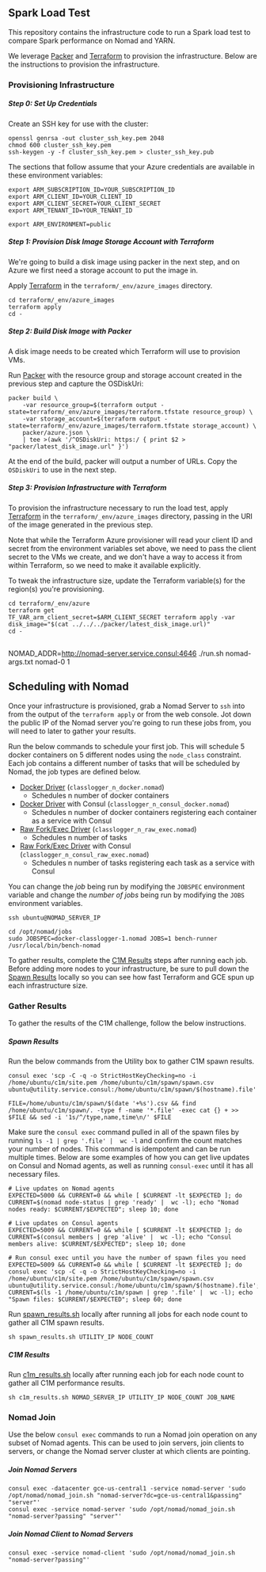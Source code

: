 ## Spark Load Test

This repository contains the infrastructure code to run a Spark load test to compare Spark performance on Nomad and YARN.

We leverage [Packer](https://www.packer.io/) and [Terraform](https://www.terraform.io/) to provision the infrastructure. Below are the instructions to provision the infrastructure.


### Provisioning Infrastructure

##### Step 0: Set Up Credentials

Create an SSH key for use with the cluster:

```
openssl genrsa -out cluster_ssh_key.pem 2048
chmod 600 cluster_ssh_key.pem
ssh-keygen -y -f cluster_ssh_key.pem > cluster_ssh_key.pub
```

The sections that follow assume that your Azure credentials are available in these environment variables:

```
export ARM_SUBSCRIPTION_ID=YOUR_SUBSCRIPTION_ID
export ARM_CLIENT_ID=YOUR_CLIENT_ID
export ARM_CLIENT_SECRET=YOUR_CLIENT_SECRET
export ARM_TENANT_ID=YOUR_TENANT_ID

export ARM_ENVIRONMENT=public
```

##### Step 1: Provision Disk Image Storage Account with Terraform

We're going to build a disk image using packer in the next step, and on Azure we first need a storage account to put the image in.

Apply [Terraform](https://www.terraform.io/) in the `terraform/_env/azure_images` directory.

```
cd terraform/_env/azure_images
terraform apply
cd -
```

##### Step 2: Build Disk Image with Packer

A disk image needs to be created which Terraform will use to provision VMs.

Run [Packer](https://www.packer.io/) with the resource group and storage account created in the previous step
and capture the OSDiskUri:

```
packer build \
    -var resource_group=$(terraform output -state=terraform/_env/azure_images/terraform.tfstate resource_group) \
    -var storage_account=$(terraform output -state=terraform/_env/azure_images/terraform.tfstate storage_account) \
    packer/azure.json \
    | tee >(awk '/^OSDiskUri: https:/ { print $2 > "packer/latest_disk_image.url" }')
```

At the end of the build, packer will output a number of URLs.
Copy the `OSDiskUri` to use in the next step.


##### Step 3: Provision Infrastructure with Terraform

To provision the infrastructure necessary to run the load test,
apply [Terraform](https://www.terraform.io/) in the `terraform/_env/azure_images` directory,
passing in the URI of the image generated in the previous step.

Note that while the Terraform Azure provisioner will read your client ID and secret from the environment variables set above,
we need to pass the client secret to the VMs we create, and we don't have a way to access it from within Terraform,
so we need to make it available explicitly.

To tweak the infrastructure size, update the Terraform variable(s) for the region(s) you're provisioning.

```
cd terraform/_env/azure
terraform get
TF_VAR_arm_client_secret=$ARM_CLIENT_SECRET terraform apply -var disk_image="$(cat ../../../packer/latest_disk_image.url)"
cd -
```

##

NOMAD_ADDR=http://nomad-server.service.consul:4646 ./run.sh nomad-args.txt nomad-0 1


## Scheduling with Nomad

Once your infrastructure is provisioned, grab a Nomad Server to `ssh` into from the output of the `terraform apply` or from the web console. Jot down the public IP of the Nomad server you're going to run these jobs from, you will need to later to gather your results.

Run the below commands to schedule your first job. This will schedule 5 docker containers on 5 different nodes using the `node_class` constraint. Each job contains a different number of tasks that will be scheduled by Nomad, the job types are defined below.

- [Docker Driver](https://www.nomadproject.io/docs/drivers/docker.html) (`classlogger_n_docker.nomad`)
  - Schedules n number of docker containers
- [Docker Driver](https://www.nomadproject.io/docs/drivers/docker.html) with Consul (`classlogger_n_consul_docker.nomad`)
  - Schedules n number of docker containers registering each container as a service with Consul
- [Raw Fork/Exec Driver](https://www.nomadproject.io/docs/drivers/raw_exec.html) (`classlogger_n_raw_exec.nomad`)
  - Schedules n number of tasks
- [Raw Fork/Exec Driver](https://www.nomadproject.io/docs/drivers/raw_exec.html) with Consul (`classlogger_n_consul_raw_exec.nomad`)
  - Schedules n number of tasks registering each task as a service with Consul

You can change the _job_ being run by modifying the `JOBSPEC` environment variable and change the _number of jobs_ being run by modifying the `JOBS` environment variables.

```
ssh ubuntu@NOMAD_SERVER_IP

cd /opt/nomad/jobs
sudo JOBSPEC=docker-classlogger-1.nomad JOBS=1 bench-runner /usr/local/bin/bench-nomad
```

To gather results, complete the [C1M Results](#c1m-results) steps after running each job. Before adding more nodes to your infrastructure, be sure to pull down the [Spawn Results](#spawn-results) locally so you can see how fast Terraform and GCE spun up each infrastructure size.

### Gather Results

To gather the results of the C1M challenge, follow the below instructions.

##### Spawn Results

Run the below commands from the Utility box to gather C1M spawn results.

```
consul exec 'scp -C -q -o StrictHostKeyChecking=no -i /home/ubuntu/c1m/site.pem /home/ubuntu/c1m/spawn/spawn.csv ubuntu@utility.service.consul:/home/ubuntu/c1m/spawn/$(hostname).file'

FILE=/home/ubuntu/c1m/spawn/$(date '+%s').csv && find /home/ubuntu/c1m/spawn/. -type f -name '*.file' -exec cat {} + >> $FILE && sed -i '1s/^/type,name,time\n/' $FILE
```

Make sure the `consul exec` command pulled in all of the spawn files by running `ls -1 | grep '.file' |  wc -l` and confirm the count matches your number of nodes. This command is idempotent and can be run multiple times. Below are some examples of how you can get live updates on Consul and Nomad agents, as well as running `consul-exec` until it has all necessary files.

```
# Live updates on Nomad agents
EXPECTED=5000 && CURRENT=0 && while [ $CURRENT -lt $EXPECTED ]; do CURRENT=$(nomad node-status | grep 'ready' |  wc -l); echo "Nomad nodes ready: $CURRENT/$EXPECTED"; sleep 10; done

# Live updates on Consul agents
EXPECTED=5009 && CURRENT=0 && while [ $CURRENT -lt $EXPECTED ]; do CURRENT=$(consul members | grep 'alive' |  wc -l); echo "Consul members alive: $CURRENT/$EXPECTED"; sleep 10; done

# Run consul exec until you have the number of spawn files you need
EXPECTED=5009 && CURRENT=0 && while [ $CURRENT -lt $EXPECTED ]; do consul exec 'scp -C -q -o StrictHostKeyChecking=no -i /home/ubuntu/c1m/site.pem /home/ubuntu/c1m/spawn/spawn.csv ubuntu@utility.service.consul:/home/ubuntu/c1m/spawn/$(hostname).file'; CURRENT=$(ls -1 /home/ubuntu/c1m/spawn | grep '.file' |  wc -l); echo "Spawn files: $CURRENT/$EXPECTED"; sleep 60; done
```

Run [spawn_results.sh](scripts/spawn_results.sh) locally after running all jobs for each node count to gather all C1M spawn results.

```
sh spawn_results.sh UTILITY_IP NODE_COUNT
```

##### C1M Results

Run [c1m_results.sh](scripts/c1m_results.sh) locally after running each job for each node count to gather all C1M performance results.

```
sh c1m_results.sh NOMAD_SERVER_IP UTILITY_IP NODE_COUNT JOB_NAME
```

### Nomad Join

Use the below `consul exec` commands to run a Nomad join operation on any subset of Nomad agents. This can be used to join servers, join clients to servers, or change the Nomad server cluster at which clients are pointing.

##### Join Nomad Servers

```
consul exec -datacenter gce-us-central1 -service nomad-server 'sudo /opt/nomad/nomad_join.sh "nomad-server?dc=gce-us-central1&passing" "server"'
consul exec -service nomad-server 'sudo /opt/nomad/nomad_join.sh "nomad-server?passing" "server"'
```

##### Join Nomad Client to Nomad Servers

```
consul exec -service nomad-client 'sudo /opt/nomad/nomad_join.sh "nomad-server?passing"'
```
